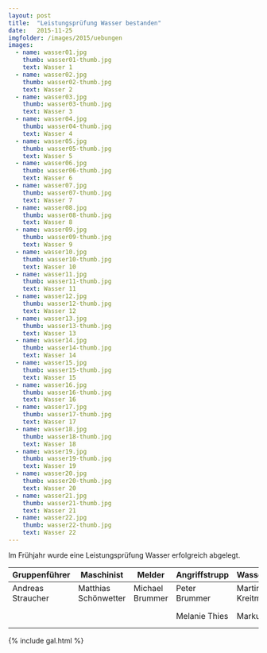 ```yaml
---
layout: post
title:  "Leistungsprüfung Wasser bestanden"
date:   2015-11-25
imgfolder: /images/2015/uebungen
images:
  - name: wasser01.jpg
    thumb: wasser01-thumb.jpg
    text: Wasser 1
  - name: wasser02.jpg
    thumb: wasser02-thumb.jpg
    text: Wasser 2
  - name: wasser03.jpg
    thumb: wasser03-thumb.jpg
    text: Wasser 3
  - name: wasser04.jpg
    thumb: wasser04-thumb.jpg
    text: Wasser 4
  - name: wasser05.jpg
    thumb: wasser05-thumb.jpg
    text: Wasser 5
  - name: wasser06.jpg
    thumb: wasser06-thumb.jpg
    text: Wasser 6
  - name: wasser07.jpg
    thumb: wasser07-thumb.jpg
    text: Wasser 7
  - name: wasser08.jpg
    thumb: wasser08-thumb.jpg
    text: Wasser 8
  - name: wasser09.jpg
    thumb: wasser09-thumb.jpg
    text: Wasser 9
  - name: wasser10.jpg
    thumb: wasser10-thumb.jpg
    text: Wasser 10
  - name: wasser11.jpg
    thumb: wasser11-thumb.jpg
    text: Wasser 11
  - name: wasser12.jpg
    thumb: wasser12-thumb.jpg
    text: Wasser 12
  - name: wasser13.jpg
    thumb: wasser13-thumb.jpg
    text: Wasser 13
  - name: wasser14.jpg
    thumb: wasser14-thumb.jpg
    text: Wasser 14
  - name: wasser15.jpg
    thumb: wasser15-thumb.jpg
    text: Wasser 15
  - name: wasser16.jpg
    thumb: wasser16-thumb.jpg
    text: Wasser 16
  - name: wasser17.jpg
    thumb: wasser17-thumb.jpg
    text: Wasser 17
  - name: wasser18.jpg
    thumb: wasser18-thumb.jpg
    text: Wasser 18
  - name: wasser19.jpg
    thumb: wasser19-thumb.jpg
    text: Wasser 19
  - name: wasser20.jpg
    thumb: wasser20-thumb.jpg
    text: Wasser 20
  - name: wasser21.jpg
    thumb: wasser21-thumb.jpg
    text: Wasser 21
  - name: wasser22.jpg
    thumb: wasser22-thumb.jpg
    text: Wasser 22
---
```


Im Frühjahr wurde eine Leistungsprüfung Wasser erfolgreich abgelegt.

<div class="table-responsive">
<table>
  <thead>
    <tr>
      <th>Gruppenführer</th>
      <th>Maschinist</th>
      <th>Melder</th>
      <th>Angriffstrupp</th>
      <th>Wassertrupp</th>
      <th>Schlauchtrupp</th>
    </tr>
  </thead>
  <tbody>
    <tr>
      <td>Andreas Straucher</td>
      <td>Matthias Schönwetter</td>
      <td>Michael Brummer</td>
      <td>Peter Brummer</td>
      <td>Martin Kreitmeier</td>
      <td>Tobias Riedl</td>
    </tr>
    <tr>
      <td></td>
      <td></td>
      <td></td>
      <td>Melanie Thies</td>
      <td>Markus Heigl</td>
      <td>Thomas Gürster</td>
    </tr>
  </tbody>
</table>
</div>

{% include gal.html %}

